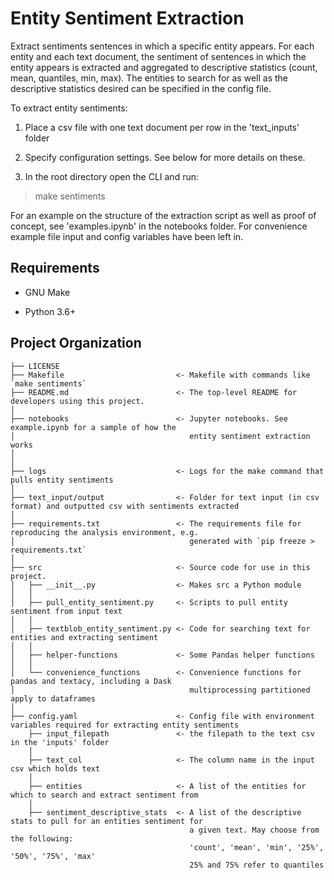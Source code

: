 Entity Sentiment Extraction
==============================

Extract sentiments sentences in which a specific entity appears. For each entity and each text document, the sentiment
of sentences in which the entity appears is extracted and aggregated to descriptive statistics (count, mean, quantiles, min, max).
The entities to search for as well as the descriptive statistics desired can be specified in the config file.

To extract entity sentiments:

1. Place a csv file with one text document per row in the 'text_inputs' folder

2. Specify configuration settings. See below for more details on these.

3. In the root directory open the CLI and run:

> make sentiments

For an example on the structure of the extraction script as well as proof of concept, see 'examples.ipynb' in the notebooks folder. For convenience example file input and config variables have been left in.


Requirements
------------

* GNU Make

* Python 3.6+

Project Organization
------------

    ├── LICENSE
    ├── Makefile                         <- Makefile with commands like `make sentiments`
    ├── README.md                        <- The top-level README for developers using this project.
    │              
    ├── notebooks                        <- Jupyter notebooks. See example.ipynb for a sample of how the
    │                                       entity sentiment extraction works
    │                                       
    │              
    ├── logs                             <- Logs for the make command that pulls entity sentiments
    │              
    ├── text_input/output                <- Folder for text input (in csv format) and outputted csv with sentiments extracted
    │              
    ├── requirements.txt                 <- The requirements file for reproducing the analysis environment, e.g.
    │                                       generated with `pip freeze > requirements.txt`   
    │
    ├── src                              <- Source code for use in this project.
    │   ├── __init__.py                  <- Makes src a Python module
    │   │
    │   ├── pull_entity_sentiment.py     <- Scripts to pull entity sentiment from input text
    │   │
    │   ├── textblob_entity_sentiment.py <- Code for searching text for entities and extracting sentiment
    │   │
    │   ├── helper-functions             <- Some Pandas helper functions
    │   │
    │   └── convenience_functions        <- Convenience functions for pandas and textacy, including a Dask
    │                                       multiprocessing partitioned apply to dataframes
    │
    ├── config.yaml                      <- Config file with environment variables required for extracting entity sentiments
        ├── input_filepath               <- the filepath to the text csv in the 'inputs' folder
        │
        ├── text_col                     <- The column name in the input csv which holds text
        │
        ├── entities                     <- A list of the entities for which to search and extract sentiment from
        │
        ├── sentiment_descriptive_stats  <- A list of the descriptive stats to pull for an entities sentiment for 
	                                        a given text. May choose from the following:
                                            'count', 'mean', 'min', '25%', '50%', '75%', 'max'
                                            25% and 75% refer to quantiles	 
	 